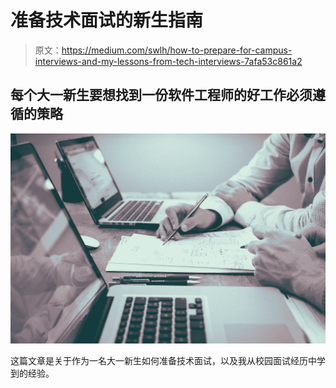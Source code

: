 # 准备技术面试的新生指南

> 原文：<https://medium.com/swlh/how-to-prepare-for-campus-interviews-and-my-lessons-from-tech-interviews-7afa53c861a2>

## 每个大一新生要想找到一份软件工程师的好工作必须遵循的策略

![](img/811f815e550c19a71c32962f28f6a16e.png)

这篇文章是关于作为一名大一新生如何准备技术面试，以及我从校园面试经历中学到的经验。